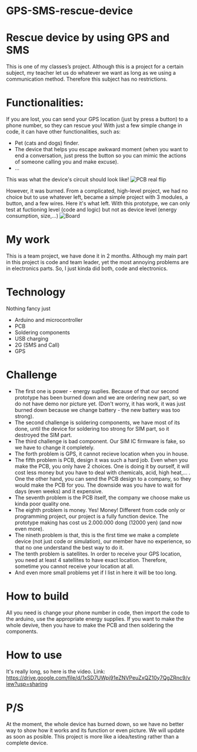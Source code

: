# GPS-SMS-rescue-device

# Rescue device by using GPS and SMS

This is one of my classes’s project. Although this is a project for a certain subject, my teacher let us do whatever we want as long as we using a communication method. Therefore this subject has no restrictions.
# Functionalities: 
If you are lost, you can send your GPS location (just by press a button) to a phone number, so they can rescue you!
With just a few simple change in code, it can have other functionalities, such as:
- Pet (cats and dogs) finder.
- The device that helps you escape awkward moment (when you want to end a conversation, just press the button so you can mimic the actions of someone calling you and make excuse).
- ...


This was what the device's circuit should look like!
![PCB real flip](https://github.com/L1uv1a/GPS-SMS-rescue-device/assets/132589125/4035cf09-5ab0-4aac-8a18-fb554da0d8e6)

However, it was burned. From a complicated, high-level project, we had no choice but to use whatever left, became a simple project with 3 modules, a button, and a few wires.
Here it's what left. With this prototype, we can only test at fuctioning level (code and logic) but not as device level (energy consumption, size,...)
![Board](https://github.com/L1uv1a/GPS-SMS-rescue-device/assets/132589125/d5722c64-9fde-47c9-ac74-ce0798fd5b08)

# My work
This is a team project, we have done it in 2 months.
Although my main part in this project is code and team leader, yet the most annoying problems are in electronics parts. So, I just kinda did both, code and electronics.

 
# Technology
Nothing fancy just
- Arduino and microcontroller
- PCB
- Soldering components
- USB charging
- 2G (SMS and Call)
- GPS

# Challenge
- The first one is power - energy suplies. Because of that our second prototype has been burned down and we are ordering new part, so we do not have demo nor picture yet. (Don't worry, it has work, it was just burned down because we change battery - the new battery was too strong).
- The second challenge is soldering components, we have most of its done, until the device for soldering too strong for SIM part, so it destroyed the SIM part.
- The third challenge is bad component. Our SIM IC firmware is fake, so we have to change it completely.
- The forth problem is GPS, it cannot recieve location when you in house.
- The fifth problem is PCB, design it was such a hard job. Even when you make the PCB, you only have 2 choices. One is doing it by ourself, it will cost less money but you have to deal with chemicals, acid, high heat,... . One the other hand, you can send the PCB design to a company, so they would make the PCB for you. The downside was you have to wait for days (even weeks) and it expensive.
- The seventh problem is the PCB itself, the company we choose make us kinda poor quality one.
- The eighth problem is money. Yes! Money! Different from code only or programming project, our project is a fully function device. The prototype making has cost us 2.000.000 dong (12000 yen) (and now even more).
- The nineth problem is that, this is the first time we make a complete device (not just code or simulation), our member have no experience, so that no one understand the best way to do it.
- The tenth problem is satellites. In order to receive your GPS location, you need at least 4 satellites to have exact location. Therefore, sometime you cannot receive your location at all.
- And even more small problems yet if I list in here it will be too long.

# How to build
All you need is change your phone number in code, then import the code to the arduino, use the appropriate energy supplies. If you want to make the whole devive, then you have to make the PCB and then soldering the components.

# How to use
It's really long, so here is the video.
Link: https://drive.google.com/file/d/1xSD7UWpj91eZNVPeuZxQZ10y7QgZRnc9/view?usp=sharing

# P/S
At the moment, the whole device has burned down, so we have no better way to show how it works and its function or even picture. We will update as soon as posible.
This project is more like a idea/testing rather than a complete device.
